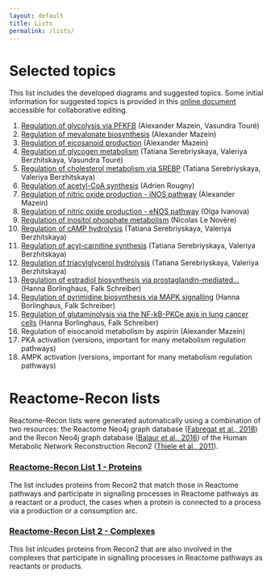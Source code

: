 ```yaml
---
layout: default
title: Lists
permalink: /lists/
---
```


# Selected topics

This list includes the developed diagrams and suggested topics. Some initial information for suggested topics is provided in this [online document](https://docs.google.com/document/d/1gk5YU7tp95t3LJwD252geeZupY-QJU6CikFAbsRQeRI/edit?usp=sharing) accessible for collaborative editing.

1. <a href="/glycolysis/">Regulation of glycolysis via PFKFB</a> (Alexander Mazein, Vasundra Touré)
1. <a href="/mevalonate/">Regulation of mevalonate biosynthesis</a> (Alexander Mazein)
1. <a href="/eicosanoids/">Regulation of eicosanoid production</a> (Alexander Mazein)
1. <a href="/glycogen/">Regulation of glycogen metabolism</a> (Tatiana Serebriyskaya, Valeriya Berzhitskaya, Vasundra Touré)
1. <a href="/srebp/">Regulation of cholesterol metabolism via SREBP</a> (Tatiana Serebriyskaya, Valeriya Berzhitskaya)
1. <a href="/acly/">Regulation of acetyl-CoA synthesis</a> (Adrien Rougny)
1. <a href="/inos/">Regulation of nitric oxide production - iNOS pathway</a> (Alexander Mazein)
1. <a href="/enos/">Regulation of nitric oxide production - eNOS pathway</a> (Olga Ivanova)
1. <a href="/phosphoinositides/">Regulation of inositol phosphate metabolism</a> (Nicolas Le Novère)
1. <a href="/camp/">Regulation of cAMP hydrolysis</a> (Tatiana Serebriyskaya, Valeriya Berzhitskaya)
1. <a href="/carnitine/">Regulation of acyl-carnitine synthesis</a> (Tatiana Serebriyskaya, Valeriya Berzhitskaya)
1. <a href="/tag/">Regulation of triacylglycerol hydrolysis</a> (Tatiana Serebriyskaya, Valeriya Berzhitskaya)
1. <a href="/estrogen/">Regulation of estradiol biosynthesis via prostaglandin-mediated...</a> (Hanna Borlinghaus, Falk Schreiber)
1. <a href="/pyrimidine/">Regulation of pyrimidine biosynthesis via MAPK signalling</a> (Hanna Borlinghaus, Falk Schreiber)
1. <a href="/glutaminase/">Regulation of glutaminolysis via the NF-kB-PKCe axis in lung cancer cells</a> (Hanna Borlinghaus, Falk Schreiber)
1. Regulation of eisocanoid metabolism by aspirin (Alexander Mazein)
1. PKA activation (versions, important for many metabolism regulation pathways)
1. AMPK activation (versions, important for many metabolism regulation pathways)

# Reactome-Recon lists

Reactome-Recon lists were generated automatically using a combination of two resources: the Reactome Neo4j graph database ([Fabregat et al., 2018](https://doi.org/10.1371/journal.pcbi.1005968)) and the Recon Neo4j graph database ([Balaur et al., 2016](https://doi.org/10.1093/bioinformatics/btw731)) of the Human Metabolic Network Reconstruction Recon2 ([Thiele et al., 2011](https://doi.org/10.1038/nbt.2488)).

### <a href="/reactome-recon-proteins/">Reactome-Recon List 1 - Proteins</a>
  
The list includes proteins from Recon2 that match those in Reactome pathways and participate in signalling processes in Reactome pathways as a reactant or a product, the cases when a protein is connected to a process via a production or a consumption arc.

### <a href="/reactome-recon-complexes/">Reactome-Recon List 2 - Complexes</a>

This list inlcudes proteins from Recon2 that are also involved in the complexes that participate in signalling processes in Reactome pathways as reactants or products.

